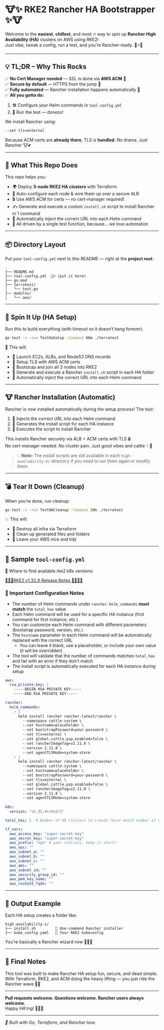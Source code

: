 # 🐮✨ RKE2 Rancher HA Bootstrapper ✨🐮

Welcome to the **easiest**, **chillest**, and most 🔥 way to spin up **Rancher High Availability (HA)** clusters on AWS using RKE2!  
Just vibe, tweak a config, run a test, and you're Rancher-ready. 🌈⚡️🚀

---

## 💡 TL;DR – Why This Rocks

✅ **No Cert Manager needed** — SSL is done via **AWS ACM** 🙌  
✅ **Secure by default** — HTTPS from the jump 🔐  
✅ **Fully automated** — Rancher installation happens automatically 🤖  
✅ **All you gotta do:**  
1. 🛠️ Configure your Helm commands in `tool-config.yml`  
2. 🚀 Run the test — donezo!

We install Rancher using:

```bash
--set tls=external
```

Because ACM certs are **already there**, TLS is **handled**. No drama. Just Rancher 🐮💕

---

## 🧠 What This Repo Does

This repo helps you:

- 🌍 Deploy **3-node RKE2 HA clusters** with Terraform
- 🧠 Auto-configure each node & wire them up over a secure ALB
- 🔒 Use AWS ACM for certs — no cert-manager required!
- ✍️ Generate and execute a custom `install.sh` script to install Rancher in 1 command
- 🔄 Automatically inject the correct URL into each Helm command
- 🎯 All driven by a single test function, because... we love automation

---

## 📦 Directory Layout

Put your `tool-config.yml` next to this README — right at the **project root**:

```
.
├── README.md
├── tool-config.yml  🧙‍♂️ (put it here)
├── go.mod
├── terratest/
│   └── test.go
├── modules/
│   └── aws/
```

---

## 🧪 Spin It Up (HA Setup)

Run this to build everything (with timeout so it doesn’t hang forever):

```bash
go test -v -run TestHaSetup -timeout 60m ./terratest
```

🎉 This will:

- 🚀 Launch EC2s, ALBs, and Route53 DNS records
- 🔐 Setup TLS with AWS ACM certs
- 🧠 Bootstrap and join all 3 nodes into RKE2
- 📝 Generate and execute a Rancher `install.sh` script in each HA folder
- 🔄 Automatically inject the correct URL into each Helm command

---

## 🐮 Rancher Installation (Automatic)

Rancher is now installed automatically during the setup process! The tool:

1. 🔄 Injects the correct URL into each Helm command
2. 📝 Generates the install script for each HA instance
3. 🚀 Executes the script to install Rancher

This installs Rancher securely via ALB + ACM certs with TLS 🔒  
No cert-manager needed. No cluster pain. Just good vibes and cattle ✨🐄

> 💡 **Note:** The install scripts are still available in each `high-availability-X/` directory if you need to run them again or modify them.

---

## 💣 Tear It Down (Cleanup)

When you're done, run cleanup:

```bash
go test -v -run TestHACleanup -timeout 20m ./terratest
```

💥 This will:

- 💨 Destroy all infra via Terraform
- 🧹 Clean up generated files and folders
- 🧼 Leave your AWS nice and tidy

---

## 🧾 Sample `tool-config.yml`

🔎 Where to find available rke2 k8s versions:

[👨‍🌾🧙‍RKE2 v1.32.X Release Notes 👨‍🌾🧙‍♂️](https://docs.rke2.io/release-notes/v1.32.X)

### 🚨 Important Configuration Notes

- The number of Helm commands under `rancher.helm_commands` **must match** the `total_has` value
- Each Helm command will be used for a specific HA instance (first command for first instance, etc.)
- You can customize each Helm command with different parameters (bootstrap password, version, etc.)
- The `hostname` parameter in each Helm command will be automatically replaced with the correct URL
  - You can leave it blank, use a placeholder, or include your own value (it will be overridden)
- The tool will validate that the number of commands matches `total_has` and fail with an error if they don't match
- The install script is automatically executed for each HA instance during setup

```yaml
aws:
  rsa_private_key: |
    -----BEGIN RSA PRIVATE KEY-----
    -----END RSA PRIVATE KEY-----

rancher:
  helm_commands:
    - |
      helm install rancher rancher-latest/rancher \
        --namespace cattle-system \
        --set hostname=placeholder \
        --set bootstrapPassword=your-password \
        --set tls=external \
        --set global.cattle.psp.enabled=false \
        --set rancherImageTag=v2.11.0 \
        --version 2.11.0 \
        --set agentTLSMode=system-store
    - |
      helm install rancher rancher-latest/rancher \
        --namespace cattle-system \
        --set hostname=placeholder \
        --set bootstrapPassword=your-password \
        --set tls=external \
        --set global.cattle.psp.enabled=false \
        --set rancherImageTag=v2.11.0 \
        --version 2.11.0 \
        --set agentTLSMode=system-store
      
k8s:
  version: "v1.31.4+rke2r1"

total_has: 2  # Number of HA clusters to create (must match number of helm_commands)

tf_vars:
  aws_access_key: "super-secret-key"
  aws_secret_key: "super-secret-key"
  aws_prefix: "xyz" # your initials, keep it short! 
  aws_vpc: ""
  aws_subnet_a: ""
  aws_subnet_b: ""
  aws_subnet_c: ""
  aws_ami: ""
  aws_subnet_id: ""
  aws_security_group_id: ""
  aws_pem_key_name: ""
  aws_route53_fqdn: ""
```

---

## 📁 Output Example

Each HA setup creates a folder like:

```
high-availability-1/
├── install.sh         🐚 One-command Rancher installer
├── kube_config.yaml   📄 Your RKE2 kubeconfig
```

You're basically a Rancher wizard now 🧙‍♀️✨

---

## 🧡 Final Notes

This tool was built to make Rancher HA setup fun, secure, and dead simple.  
With Terraform, RKE2, and ACM doing the heavy lifting — you just ride the Rancher wave 🌊🐄

---

**Pull requests welcome. Questions welcome. Rancher users always welcome.**  
Happy HA'ing! 🌟🐮💫

---

_🌟 Built with Go, Terraform, and Rancher love._
